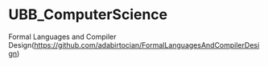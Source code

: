 # UBB_ComputerScience

Formal Languages and Compiler Design(https://github.com/adabirtocian/FormalLanguagesAndCompilerDesign)
